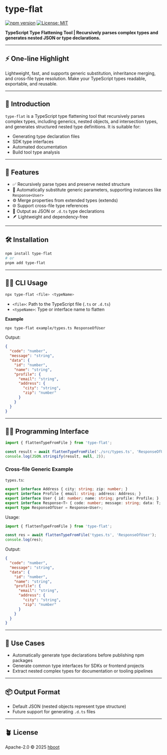 
# type-flat

[![npm version](https://img.shields.io/npm/v/type-flat?color=brightgreen)](https://www.npmjs.com/package/type-flat)
[![License: MIT](https://img.shields.io/badge/License-MIT-blue.svg)](LICENSE)

**TypeScript Type Flattening Tool | Recursively parses complex types and generates nested JSON or type declarations.**

---

## ⚡ One-line Highlight

Lightweight, fast, and supports generic substitution, inheritance merging, and cross-file type resolution. Make your TypeScript types readable, exportable, and reusable.

---

## 🧩 Introduction

`type-flat` is a TypeScript type flattening tool that recursively parses complex types, including generics, nested objects, and intersection types, and generates structured nested type definitions. It is suitable for:

- Generating type declaration files
- SDK type interfaces
- Automated documentation
- Build tool type analysis

---

## 🚀 Features

- ✅ Recursively parse types and preserve nested structure  
- 🧠 Automatically substitute generic parameters, supporting instances like `Response<User>`  
- ⚙️ Merge properties from extended types (extends)  
- 🌐 Support cross-file type references  
- 📘 Output as JSON or `.d.ts` type declarations  
- 🪶 Lightweight and dependency-free  

---

## 🛠️ Installation

```bash
npm install type-flat
# or
pnpm add type-flat
````

---

## 🧑‍💻 CLI Usage

```bash
npx type-flat <file> <typeName>
```

- `<file>`: Path to the TypeScript file (`.ts` or `.d.ts`)
- `<typeName>`: Type or interface name to flatten

**Example**

```bash
npx type-flat example/types.ts ResponseOfUser
```

Output:

```json
{
  "code": "number",
  "message": "string",
  "data": {
    "id": "number",
    "name": "string",
    "profile": {
      "email": "string",
      "address": {
        "city": "string",
        "zip": "number"
      }
    }
  }
}
```

---

## 🧑‍💻 Programming Interface

```ts
import { flattenTypeFromFile } from 'type-flat';

const result = await flattenTypeFromFile('./src/types.ts', 'ResponseOfUser');
console.log(JSON.stringify(result, null, 2));
```

### Cross-file Generic Example

`types.ts`:

```ts
export interface Address { city: string; zip: number; }
export interface Profile { email: string; address: Address; }
export interface User { id: number; name: string; profile: Profile; }
export interface Response<T> { code: number; message: string; data: T; }
export type ResponseOfUser = Response<User>;
```

Usage:

```ts
import { flattenTypeFromFile } from 'type-flat';

const res = await flattenTypeFromFile('types.ts', 'ResponseOfUser');
console.log(res);
```

Output:

```json
{
  "code": "number",
  "message": "string",
  "data": {
    "id": "number",
    "name": "string",
    "profile": {
      "email": "string",
      "address": {
        "city": "string",
        "zip": "number"
      }
    }
  }
}
```

---

## 🧱 Use Cases

- Automatically generate type declarations before publishing npm packages
- Generate common type interfaces for SDKs or frontend projects
- Extract nested complex types for documentation or tooling pipelines

---

## 📦 Output Format

- Default JSON (nested objects represent type structure)
- Future support for generating `.d.ts` files

---

## 🪴 License

Apache-2.0 © 2025 [hboot](https://github.com/ngd-b)
